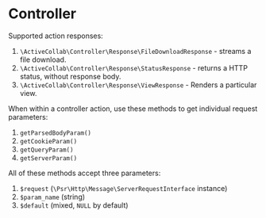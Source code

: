# Controller

Supported action responses:

1. `\ActiveCollab\Controller\Response\FileDownloadResponse` - streams a file download.
1. `\ActiveCollab\Controller\Response\StatusResponse` - returns a HTTP status, without response body.
1. `\ActiveCollab\Controller\Response\ViewResponse` - Renders a particular view.

When within a controller action, use these methods to get individual request parameters:

1. `getParsedBodyParam()`
2. `getCookieParam()`
3. `getQueryParam()`
4. `getServerParam()`

All of these methods accept three parameters:

1. `$request` (`\Psr\Http\Message\ServerRequestInterface` instance)
2. `$param_name` (string)
3. `$default` (mixed, `NULL` by default)

